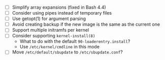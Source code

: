 - [ ] Simplify array expansions (fixed in Bash 4.4)
- [ ] Consider using pipes instead of temporary files
- [ ] Use getopt(1) for argument parsing
- [ ] Avoid creating backup if the new image is the same as the current one
- [ ] Support multiple initramfs per kernel
- [ ] Consider supporting `kernel-install(8)`
  * What to do with the default `90-loaderentry.install`?
  * Use `/etc/kernel/cmdline` in this mode
- [ ] Move `/etc/default/sbupdate` to `/etc/sbupdate.conf`?
